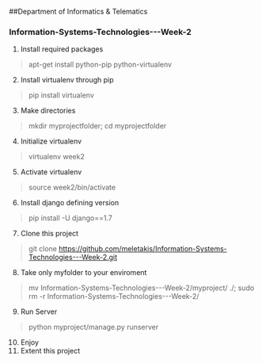 ##Department of Informatics & Telematics
### Information-Systems-Technologies---Week-2


1. Install required packages
> apt-get install python-pip python-virtualenv

2. Install virtualenv through pip
> pip install virtualenv

3. Make directories
> mkdir myprojectfolder;
> cd myprojectfolder

4. Initialize virtualenv
> virtualenv week2

5. Activate virtualenv
> source week2/bin/activate

6. Install django defining version
> pip install -U django==1.7

7. Clone this project
> git clone https://github.com/meletakis/Information-Systems-Technologies---Week-2.git

8. Take only myfolder to your enviroment
> mv Information-Systems-Technologies---Week-2/myproject/ ./; sudo rm -r Information-Systems-Technologies---Week-2/

9. Run Server
> python myproject/manage.py runserver

10. Enjoy
11. Extent this project


